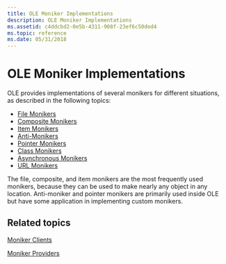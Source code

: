 ```yaml
---
title: OLE Moniker Implementations
description: OLE Moniker Implementations
ms.assetid: c4ddcbd2-0e5b-4311-908f-23ef6c50ded4
ms.topic: reference
ms.date: 05/31/2018
---
```


# OLE Moniker Implementations

OLE provides implementations of several monikers for different situations, as described in the following topics:

-   [File Monikers](file-monikers.md)
-   [Composite Monikers](composite-monikers.md)
-   [Item Monikers](item-monikers.md)
-   [Anti-Monikers](anti-monikers.md)
-   [Pointer Monikers](pointer-monikers.md)
-   [Class Monikers](class-monikers.md)
-   [Asynchronous Monikers](asynchronous-monikers.md)
-   [URL Monikers](url-monikers.md)

The file, composite, and item monikers are the most frequently used monikers, because they can be used to make nearly any object in any location. Anti-moniker and pointer monikers are primarily used inside OLE but have some application in implementing custom monikers.

## Related topics

<dl> <dt>

[Moniker Clients](moniker-clients.md)
</dt> <dt>

[Moniker Providers](moniker-providers.md)
</dt> </dl>

 

 




